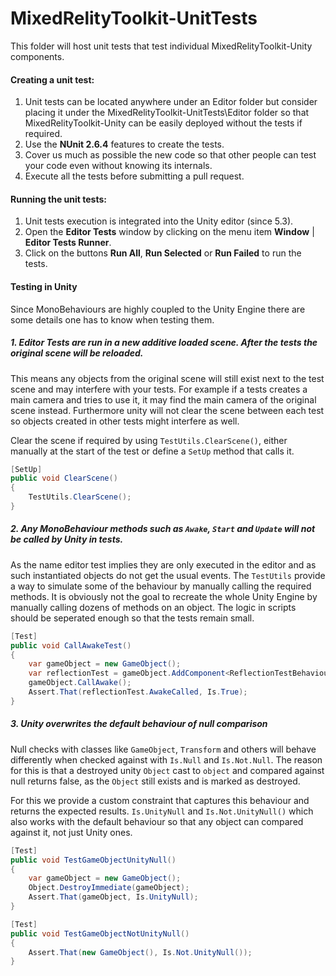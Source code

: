 # MixedRelityToolkit-UnitTests
This folder will host unit tests that test individual MixedRelityToolkit-Unity components.

#### Creating a unit test:

1. Unit tests can be located anywhere under an Editor folder but consider placing it under the MixedRelityToolkit-UnitTests\Editor folder so that MixedRelityToolkit-Unity can be easily deployed without the tests if required.
2. Use the **NUnit 2.6.4** features to create the tests.
3. Cover us much as possible the new code so that other people can test your code even without knowing its internals.
4. Execute all the tests before submitting a pull request.

#### Running the unit tests:

1. Unit tests execution is integrated into the Unity editor (since 5.3). 
2. Open the **Editor Tests** window by clicking on the menu item **Window** | **Editor Tests Runner**.
3. Click on the buttons **Run All**, **Run Selected** or **Run Failed** to run the tests. 

#### Testing in Unity

Since MonoBehaviours are highly coupled to the Unity Engine there are some details one has to know when testing them.


##### 1. Editor Tests are run in a new additive loaded scene. After the tests the original scene will be reloaded.

This means any objects from the original scene will still exist next to the test scene and may interfere with your tests. For example if a tests creates a main camera and tries to use it, it may find the main camera of the original scene instead. Furthermore unity will not clear the scene between each test so objects created in other tests might interfere as well.

Clear the scene if required by using `TestUtils.ClearScene()`, either manually at the start of the test or define a `SetUp` method that calls it.

```csharp
[SetUp]
public void ClearScene()
{
    TestUtils.ClearScene();
}
````


##### 2. Any MonoBehaviour methods such as `Awake`, `Start` and `Update` will not be called by Unity in tests.

As the name editor test implies they are only executed in the editor and as such instantiated objects do not get the usual events. 
The `TestUtils` provide a way to simulate some of the behaviour by manually calling the required methods. It is obviously not the goal to recreate the whole Unity Engine by manually calling dozens of methods on an object. The logic in scripts should be seperated enough so that the tests remain small.

```csharp
[Test]
public void CallAwakeTest()
{
    var gameObject = new GameObject();
    var reflectionTest = gameObject.AddComponent<ReflectionTestBehaviour>();
    gameObject.CallAwake();
    Assert.That(reflectionTest.AwakeCalled, Is.True);
}
```

##### 3. Unity overwrites the default behaviour of null comparison

Null checks with classes like `GameObject`, `Transform` and others will behave differently when checked against with `Is.Null` and `Is.Not.Null`. The reason for this is that a destroyed unity `Object` cast to `object` and compared against null returns false, as the `Object` still exists and is marked as destroyed.

For this we provide a custom constraint that captures this behaviour and returns the expected results. `Is.UnityNull` and `Is.Not.UnityNull()` which also works with the default behaviour so that any object can compared against it, not just Unity ones.

```csharp
[Test]
public void TestGameObjectUnityNull()
{
    var gameObject = new GameObject();
    Object.DestroyImmediate(gameObject);
    Assert.That(gameObject, Is.UnityNull);
}

[Test]
public void TestGameObjectNotUnityNull()
{
    Assert.That(new GameObject(), Is.Not.UnityNull());
}
```